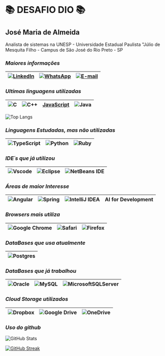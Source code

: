 
# 📚 **DESAFIO DIO** 📚

## **José Maria de Almeida**

Analista de sistemas na UNESP - Universidade Estadual Paulista "Júlio de Mesquita Filho - Campus de São José do Rio Preto - SP
### ***Maiores informações***
|[![LinkedIn](https://img.shields.io/badge/LinkedIn-0077B5?style=for-the-badge&logo=linkedin&logoColor=white)](https://www.linkedin.com/in/josé-maria-de-almeida-090b732bb//)|[![WhatsApp](https://img.shields.io/badge/WhatsApp-25D366?style=for-the-badge&logo=whatsapp&logoColor=white)](https://api.whatsapp.com/send?phone=5517997876286)|[![E-mail](https://img.shields.io/badge/-Email-000?style=for-the-badge&logo=microsoft-outlook&logoColor=007BFF)](mailto:jose.maria@unesp.br)|
|----------------|-----------------|-------|



### ***Ultimas linguagens utilizadas***
|	![C](https://img.shields.io/badge/C-00599C?style=for-the-badge&logo=c&logoColor=white)|![C++](https://img.shields.io/badge/C%2B%2B-00599C?style=for-the-badge&logo=c%2B%2B&logoColor=white)|[JavaScript](https://img.shields.io/badge/JavaScript-F7DF1E?style=for-the-badge&logo=javascript&logoColor=black)|![Java](https://img.shields.io/badge/java-%23ED8B00.svg?style=for-the-badge&logo=openjdk&logoColor=white)|
|----------------|-----------------|-------|---|

![Top Langs](https://github-readme-stats-git-masterrstaa-rickstaa.vercel.app/api/top-langs/?username=JoseMariaAlmeida&layout=compact&bg_color=000&border_color=30A3DC&title_color=E94D5F&text_color=FFF)

### ***Linguagens Estudadas, mas não utilizadas***

|![TypeScript](https://img.shields.io/badge/TypeScript-007ACC?style=for-the-badge&logo=typescript&logoColor=white)|![Python](https://img.shields.io/badge/python-3670A0?style=for-the-badge&logo=python&logoColor=ffdd54)|![Ruby](https://img.shields.io/badge/Ruby-CC342D?style=for-the-badge&logo=ruby&logoColor=white)|
|---|---|---|

### ***IDE´s que já utilizou***
|![Vscode](https://img.shields.io/badge/Vscode-007ACC?style=for-the-badge&logo=visual-studio-code&logoColor=white)|![Eclipse](https://img.shields.io/badge/Eclipse-FE7A16.svg?style=for-the-badge&logo=Eclipse&logoColor=white)|![NetBeans IDE](https://img.shields.io/badge/NetBeansIDE-1B6AC6.svg?style=for-the-badge&logo=apache-netbeans-ide&logoColor=white)|
|----------------|-----------------|-------|

### ***Áreas de maior Interesse***

|![Angular](https://img.shields.io/badge/angular-%23DD0031.svg?style=for-the-badge&logo=angular&logoColor=white)|![Spring](https://img.shields.io/badge/spring-%236DB33F.svg?style=for-the-badge&logo=spring&logoColor=white)|![IntelliJ IDEA](https://img.shields.io/badge/IntelliJIDEA-000000.svg?style=for-the-badge&logo=intellij-idea&logoColor=white)|AI for Development|
|---|---|---|---|

### ***Browsers mais utiliza***

|![Google Chrome](https://img.shields.io/badge/Google%20Chrome-4285F4?style=for-the-badge&logo=GoogleChrome&logoColor=white)|![Safari](https://img.shields.io/badge/Safari-000000?style=for-the-badge&logo=Safari&logoColor=white)|![Firefox](https://img.shields.io/badge/Firefox-FF7139?style=for-the-badge&logo=Firefox-Browser&logoColor=white)|
|---|---|---|

### ***DataBases que usa atualmente***

|![Postgres](https://img.shields.io/badge/postgres-%23316192.svg?style=for-the-badge&logo=postgresql&logoColor=white)|
|------|

### ***DataBases que já trabalhou***
|![Oracle](https://img.shields.io/badge/Oracle-F80000?style=for-the-badge&logo=oracle&logoColor=white)|![MySQL](https://img.shields.io/badge/mysql-4479A1.svg?style=for-the-badge&logo=mysql&logoColor=white)|![MicrosoftSQLServer](https://img.shields.io/badge/Microsoft%20SQL%20Server-CC2927?style=for-the-badge&logo=microsoft%20sql%20server&logoColor=white)|
|----|---|---|

### ***Cloud Storage utilizados***

|![Dropbox](https://img.shields.io/badge/Dropbox-%233B4D98.svg?style=for-the-badge&logo=Dropbox&logoColor=white)|![Google Drive](https://img.shields.io/badge/Google%20Drive-4285F4?style=for-the-badge&logo=googledrive&logoColor=white)|![OneDrive](https://img.shields.io/badge/OneDrive-white?style=for-the-badge&logo=Microsoft%20OneDrive&logoColor=0078D4)|
|----|---|---|

### ***Uso do github***

![GitHub Stats](https://github-readme-stats.vercel.app/api?username=JoseMariaAlmeida&theme=transparent&bg_color=000&border_color=30A3DC&show_icons=true&icon_color=30A3DC&title_color=E94D5F&text_color=FFF&hide_title=true)

[![GitHub Streak](https://streak-stats.demolab.com/?user=SEUUSERNAME&theme=bear&background=000&border=30A3DC&dates=FFF)](https://git.io/streak-stats)
